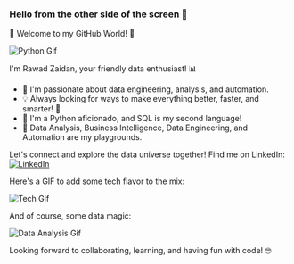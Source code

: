 ### Hello from the other side of the screen 👋

🚀 Welcome to my GitHub World! 🚀

![Python Gif](https://media.giphy.com/media/yoJC2GnSCG5LRi5t3C/giphy.gif)

I'm Rawad Zaidan, your friendly data enthusiast! 📊

- 🌟 I'm passionate about data engineering, analysis, and automation.
- 💡 Always looking for ways to make everything better, faster, and smarter! 🚀
- 🐍 I'm a Python aficionado, and SQL is my second language!
- 💼 Data Analysis, Business Intelligence, Data Engineering, and Automation are my playgrounds.

Let's connect and explore the data universe together! Find me on LinkedIn:
[![LinkedIn](https://img.shields.io/badge/LinkedIn-Connect-blue)](https://www.linkedin.com/in/rawad-zeidan/)

Here's a GIF to add some tech flavor to the mix:

![Tech Gif](https://media.giphy.com/media/ZG719DLM6Zk8b2NhB6/giphy.gif)

And of course, some data magic:

![Data Analysis Gif](https://media.giphy.com/media/KyBX9tojHbALPepJQO/giphy.gif)

Looking forward to collaborating, learning, and having fun with code! 🤓

